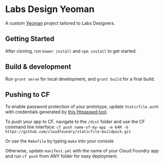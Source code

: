 # Labs Design Yeoman

A custom [Yeoman](https://github.com/yeoman/generator-angular) project tailored to Labs Designers. 

## Getting Started

After cloning, run `bower install` and `npm install` to get started. 

## Build & development

Run `grunt serve` for local development, and `grunt build` for a final build.

## Pushing to CF

To enable password protection of your prototype, update `Staticfile.auth` with credentials generated by [this Htpasswd tool](http://www.htaccesstools.com/htpasswd-generator/).

To push your app to CF, navigate to the `/dist` folder and use the CF command line interface: `cf push name-of-my-app -m 64M -b https://github.com/cloudfoundry/staticfile-buildpack.git`  

Or use the `Makefile` by typing `make` into your console

Otherwise, update `manifest.yml` with the name of your Cloud Foundry app and run `cf push` from ANY folder for easy deployment.
